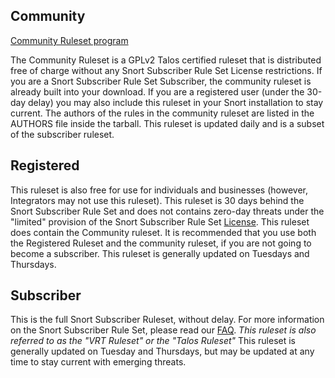 
## Community 

[Community Ruleset program](https://www.snort.org/faq/what-are-community-rules)

The Community Ruleset is a GPLv2 Talos certified ruleset that is distributed free of charge without any Snort Subscriber Rule Set License restrictions. If you are a Snort Subscriber Rule Set Subscriber, the community ruleset is already built into your download. If you are a registered user (under the 30-day delay) you may also include this ruleset in your Snort installation to stay current. The authors of the rules in the community ruleset are listed in the AUTHORS file inside the tarball.  This ruleset is updated daily and is a subset of the subscriber ruleset. 

## Registered

This ruleset is also free for use for individuals and businesses (however, Integrators may not use this ruleset).  This ruleset is 30 days behind the Snort Subscriber Rule Set and does not contains zero-day threats under the "limited" provision of the Snort Subscriber Rule Set [License](https://snort.org/vrt_license).  This ruleset does contain the Community ruleset.  It is recommended that you use both the Registered Ruleset and the community ruleset, if you are not going to become a subscriber. This ruleset is generally updated on Tuesdays and Thursdays.


## Subscriber

This is the full Snort Subscriber Ruleset, without delay.  For more information on the Snort Subscriber Rule Set, please read our [FAQ](https://snort.org/faq/what-does-having-a-snort-subscriber-rule-set-subscription-entitle-me-to). *This ruleset is also referred to as the "VRT Ruleset" or the "Talos Ruleset"*  This ruleset is generally updated on Tuesday and Thursdays, but may be updated at any time to stay current with emerging threats.
